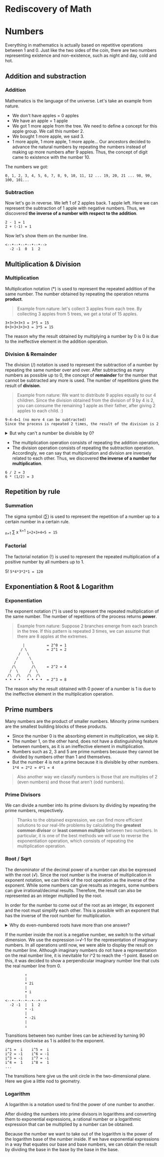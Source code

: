 # Rediscovery of Math

# Numbers
Everything in mathematics is actually based on repetitive operations between 1 and 0. Just like the two sides of the coin, there are two numbers representing existence and non-existence, such as night and day, cold and hot.

## Addition and substraction

### Addition
Mathematics is the language of the universe. Let's take an example from nature.
- We don't have apples = 0 apples
- We have an apple = 1 apple
- We got 1 more apple from the tree. We need to define a concept for this apple group. We call this number 2.
- We bought 1 more apple, we said 3.
- 1 more apple, 1 more apple, 1 more apple... Our ancestors decided to advance the natural numbers by repeating the numbers instead of making up more numbers after 9 apples. Thus, the concept of digit came to existence with the number 10.

The numbers we got:
```
0, 1, 2, 3, 4, 5, 6, 7, 8, 9, 10, 11, 12 ... 19, 20, 21 ... 98, 99, 100, 101...
```

### Subtraction
Now let's go in reverse. We left 1 of 2 apples back. 1 apple left. Here we can represent the subtraction of 1 apple with negative numbers. Thus, we discovered **the inverse of a number with respect to the addition**.
```
2 - 1 = 1
2 + (-1) = 1
```

Now let's show them on the number line.
```
<--•--•--•--•--•-->
  -2 -1  0  1  2
```

## Multiplication & Division

### Multiplication
Multiplication notation (\*) is used to represent the repeated addition of the same number. The number obtained by repeating the operation returns **product**.
> Example from nature: let's collect 3 apples from each tree. By collecting 3 apples from 5 trees, we get a total of 15 apples.
```
3+3+3+3+3 = 3*5 = 15
0+3+3+3+3+3 = 3*5 = 15
```
The reason why the result obtained by multiplying a number by 0 is 0 is due to the ineffective element in the addition operation.

### Division & Remainder
The division (/) notation is used to represent the subtraction of a number by repeating the same number over and over. After subtracting as many numbers as possible up to 0, the concept of **remainder** for the number that cannot be subtracted any more is used. The number of repetitions gives the result of **division**.
> Example from nature: We want to distribute 9 apples equally to our 4 children. Since the division obtained from the division of 9 by 4 is 2, you can consume the remaining 1 apple as their father, after giving 2 apples to each child. :)
```
9-4-4=1 (no more 4 can be subtracted)
Since the process is repeated 2 times, the result of the division is 2
```

<details>
<summary>
But why can't a number be divisible by 0?
</summary>
This is where our first limitation comes into play. Because by constantly subtracting 0 from a number, 0 is not reached. It is described as UNDEFINED because it cannot be solved forever and the result cannot be reached when trying to do this operation.
Except for 0/0, this transaction is UNCERTAIN for now because it is a transaction where both rules overlap.
</details>

- The multiplication operation consists of repeating the addition operation,
- The division operation consists of repeating the subtraction operation.
Accordingly, we can say that multiplication and division are inversely related to each other.
Thus, we discovered **the inverse of a number for multiplication**.
```
6 / 2 = 3
6 * (1/2) = 3
```

## Repetition by rule

### Summation
The sigma symbol (∑) is used to represent the repetition of a number up to a certain number in a certain rule.

<sub>n=1</sub>
∑ x
<sup>k=1</sup>
``` 1+2+3+4+5 = 15 ```

### Factorial
The factorial notation (!) is used to represent the repeated multiplication of a positive number by all numbers up to 1.

5!
```5*4*3*2*1 = 120 ```

## Exponentiation & Root & Logarithm

### Exponentiation
The exponent notation (^) is used to represent the repeated multiplication of the same number. The number of repetitions of the process returns **power**.
> Example from nature: Suppose 2 branches emerge from each branch in the tree. If this pattern is repeated 3 times, we can assume that there are 8 apples at the extremes.
```
        |          = 2^0 = 1
       / \         = 2^1 = 2
      /   \
     /     \
    /       \
   /\       /\     = 2^2 = 4
  /  \     /  \
 /\  /\   /\  /\
• • • •   • • • •  = 2^3 = 8
```
The reason why the result obtained with 0 power of a number is 1 is due to the ineffective element in the multiplication operation.

## Prime numbers
Many numbers are the product of smaller numbers. Minority prime numbers are the smallest building blocks of these products.
- Since the number 0 is the absorbing element in multiplication, we skip it.
- The number 1, on the other hand, does not have a distinguishing feature between numbers, as it is an ineffective element in multiplication.
- Numbers such as 2, 3 and 5 are prime numbers because they cannot be divided by numbers other than 1 and themselves.
- But the number 4 is not a prime because it is divisible by other numbers.
```1*4 = 2*2 = 4*1 = 4```
> Also another way we classify numbers is those that are multiples of 2 (even numbers) and those that aren't (odd numbers).

### Prime Divisors
We can divide a number into its prime divisors by dividing by repeating the prime numbers, respectively.
> Thanks to the obtained expression, we can find more efficient solutions to our real-life problems by calculating the **greatest common divisor** or **least common multiple** between two numbers.
In particular, it is one of the best methods we will use to reverse the exponentiation operation, which consists of repeating the multiplication operation.

### Root / Sqrt
The denominator of the decimal power of a number can also be expressed with the root (√). Since the root number is the inverse of multiplication in exponent notation, we can think of the root operation as the inverse of the exponent.
While some numbers can give results as integers, some numbers can give irrational/decimal results. Therefore, the result can also be represented as an integer multiplied by the root.

In order for the number to come out of the root as an integer, its exponent and the root must simplify each other. This is possible with an exponent that has the inverse of the root number for multiplication.

<details>
<summary>
Why do even-numbered roots have more than one answer?
</summary>
Because the inside of the root is a number obtained by repeating the multiplication with itself. It will consist of the product of either two positive numbers or two negative numbers. Both give positive numbers. Therefore, the fact that the number inside the root is positive does not guarantee that it will be positive outside the root.
</details>

If the number inside the root is a negative number, we switch to the virtual dimension. We use the expression i=√-1 for the representation of imaginary numbers. In all operations until now, we were able to display the result on the number line. Although imaginary numbers do not have a representation on the real number line, it is inevitable for i^2 to reach the -1 point.
Based on this, it was decided to show a perpendicular imaginary number line that cuts the real number line from 0.
```
         ↑
         |
         • 2i
         |
         • i
         |
<--•--•--•--•--•-->
  -2 -1  |  1  2
         • -i
         |
         • -2i
         |
         ↓
```
Transitions between two number lines can be achieved by turning 90 degrees clockwise as 1 is added to the exponent.
```
i^1 =  i    i^5 =  i
i^2 = -1    i^6 = -1
i^3 = -i    i^7 = -i
i^4 =  1    i^8 =  1
...
```
The transitions here give us the unit circle in the two-dimensional plane. Here we give a little nod to geometry.

### Logarithm
A logarithm is a notation used to find the power of one number to another.

After dividing the numbers into prime divisors in logarithms and converting them to exponential expressions, a rational number or a logarithmic expression that can be multiplied by a number can be obtained.

Because the number we want to take out of the logarithm is the power of the logarithm base of the number inside. If we have exponential expressions in a way that equates our base and base numbers, we can obtain the result by dividing the base in the base by the base in the base.